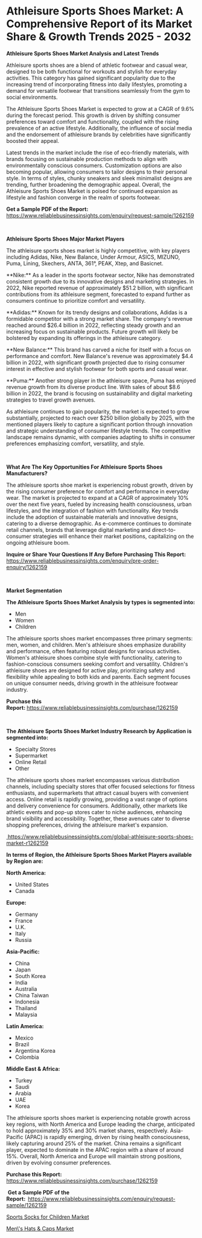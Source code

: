 <p><h1>Athleisure Sports Shoes Market: A Comprehensive Report of its Market Share & Growth Trends 2025 - 2032</h1></p><p><strong>Athleisure Sports Shoes Market Analysis and Latest Trends</strong></p>
<p><p>Athleisure sports shoes are a blend of athletic footwear and casual wear, designed to be both functional for workouts and stylish for everyday activities. This category has gained significant popularity due to the increasing trend of incorporating fitness into daily lifestyles, promoting a demand for versatile footwear that transitions seamlessly from the gym to social environments.</p><p>The Athleisure Sports Shoes Market is expected to grow at a CAGR of 9.6% during the forecast period. This growth is driven by shifting consumer preferences toward comfort and functionality, coupled with the rising prevalence of an active lifestyle. Additionally, the influence of social media and the endorsement of athleisure brands by celebrities have significantly boosted their appeal. </p><p>Latest trends in the market include the rise of eco-friendly materials, with brands focusing on sustainable production methods to align with environmentally conscious consumers. Customization options are also becoming popular, allowing consumers to tailor designs to their personal style. In terms of styles, chunky sneakers and sleek minimalist designs are trending, further broadening the demographic appeal. Overall, the Athleisure Sports Shoes Market is poised for continued expansion as lifestyle and fashion converge in the realm of sports footwear.</p></p>
<p><strong>Get a Sample PDF of the Report:&nbsp;</strong> <a href="https://www.reliablebusinessinsights.com/enquiry/request-sample/1262159?utm_campaign=1119&utm_medium=2&utm_source=Github&utm_content=ia&utm_term=09022025&utm_id=athleisure-sports-shoes">https://www.reliablebusinessinsights.com/enquiry/request-sample/1262159</a></p>
<p>&nbsp;</p>
<p><strong>Athleisure Sports Shoes Major Market Players</strong></p>
<p><p>The athleisure sports shoes market is highly competitive, with key players including Adidas, Nike, New Balance, Under Armour, ASICS, MIZUNO, Puma, Lining, Skechers, ANTA, 361°, PEAK, Xtep, and Basicnet. </p><p>**Nike:** As a leader in the sports footwear sector, Nike has demonstrated consistent growth due to its innovative designs and marketing strategies. In 2022, Nike reported revenue of approximately $51.2 billion, with significant contributions from its athleisure segment, forecasted to expand further as consumers continue to prioritize comfort and versatility.</p><p>**Adidas:** Known for its trendy designs and collaborations, Adidas is a formidable competitor with a strong market share. The company's revenue reached around $26.4 billion in 2022, reflecting steady growth and an increasing focus on sustainable products. Future growth will likely be bolstered by expanding its offerings in the athleisure category.</p><p>**New Balance:** This brand has carved a niche for itself with a focus on performance and comfort. New Balance's revenue was approximately $4.4 billion in 2022, with significant growth projected due to rising consumer interest in effective and stylish footwear for both sports and casual wear.</p><p>**Puma:** Another strong player in the athleisure space, Puma has enjoyed revenue growth from its diverse product line. With sales of about $8.6 billion in 2022, the brand is focusing on sustainability and digital marketing strategies to travel growth avenues.</p><p>As athleisure continues to gain popularity, the market is expected to grow substantially, projected to reach over $250 billion globally by 2025, with the mentioned players likely to capture a significant portion through innovation and strategic understanding of consumer lifestyle trends. The competitive landscape remains dynamic, with companies adapting to shifts in consumer preferences emphasizing comfort, versatility, and style.</p></p>
<p>&nbsp;</p>
<p><strong>What Are The Key Opportunities For Athleisure Sports Shoes Manufacturers?</strong></p>
<p><p>The athleisure sports shoe market is experiencing robust growth, driven by the rising consumer preference for comfort and performance in everyday wear. The market is projected to expand at a CAGR of approximately 10% over the next five years, fueled by increasing health consciousness, urban lifestyles, and the integration of fashion with functionality. Key trends include the adoption of sustainable materials and innovative designs, catering to a diverse demographic. As e-commerce continues to dominate retail channels, brands that leverage digital marketing and direct-to-consumer strategies will enhance their market positions, capitalizing on the ongoing athleisure boom.</p></p>
<p><strong>Inquire or Share Your Questions If Any Before Purchasing This Report:</strong> <a href="https://www.reliablebusinessinsights.com/enquiry/pre-order-enquiry/1262159?utm_campaign=1119&utm_medium=2&utm_source=Github&utm_content=ia&utm_term=09022025&utm_id=athleisure-sports-shoes">https://www.reliablebusinessinsights.com/enquiry/pre-order-enquiry/1262159</a></p>
<p>&nbsp;</p>
<p><strong>Market Segmentation</strong></p>
<p><strong>The Athleisure Sports Shoes Market Analysis by types is segmented into:</strong></p>
<p><ul><li>Men</li><li>Women</li><li>Children</li></ul></p>
<p><p>The athleisure sports shoes market encompasses three primary segments: men, women, and children. Men's athleisure shoes emphasize durability and performance, often featuring robust designs for various activities. Women's athleisure shoes combine style with functionality, catering to fashion-conscious consumers seeking comfort and versatility. Children's athleisure shoes are designed for active play, prioritizing safety and flexibility while appealing to both kids and parents. Each segment focuses on unique consumer needs, driving growth in the athleisure footwear industry.</p></p>
<p><strong>Purchase this Report:&nbsp;</strong><a href="https://www.reliablebusinessinsights.com/purchase/1262159?utm_campaign=1119&utm_medium=2&utm_source=Github&utm_content=ia&utm_term=09022025&utm_id=athleisure-sports-shoes">https://www.reliablebusinessinsights.com/purchase/1262159</a></p>
<p>&nbsp;</p>
<p><strong>The Athleisure Sports Shoes Market Industry Research by Application is segmented into:</strong></p>
<p><ul><li>Specialty Stores</li><li>Supermarket</li><li>Online Retail</li><li>Other</li></ul></p>
<p><p>The athleisure sports shoes market encompasses various distribution channels, including specialty stores that offer focused selections for fitness enthusiasts, and supermarkets that attract casual buyers with convenient access. Online retail is rapidly growing, providing a vast range of options and delivery convenience for consumers. Additionally, other markets like athletic events and pop-up stores cater to niche audiences, enhancing brand visibility and accessibility. Together, these avenues cater to diverse shopping preferences, driving the athleisure market's expansion.</p></p>
<p><a href="https://www.reliablebusinessinsights.com/global-athleisure-sports-shoes-market-r1262159?utm_campaign=1119&utm_medium=2&utm_source=Github&utm_content=ia&utm_term=09022025&utm_id=athleisure-sports-shoes">&nbsp;https://www.reliablebusinessinsights.com/global-athleisure-sports-shoes-market-r1262159</a></p>
<p><strong>In terms of Region, the Athleisure Sports Shoes Market Players available by Region are:</strong></p>
<p>
    <p> <strong> North America: </strong>
        <ul>
            <li>United States</li>
            <li>Canada</li>
        </ul>
        </p> 
    <p> <strong> Europe: </strong>
        <ul>
            <li>Germany</li>
            <li>France</li>
            <li>U.K.</li>
            <li>Italy</li>
            <li>Russia</li>
        </ul>
        </p> 
    <p> <strong> Asia-Pacific: </strong>
        <ul>
            <li>China</li>
            <li>Japan</li>
            <li>South Korea</li>
            <li>India</li>
            <li>Australia</li>
            <li>China Taiwan</li>
            <li>Indonesia</li>
            <li>Thailand</li>
            <li>Malaysia</li>
        </ul>
        </p> 
    <p> <strong> Latin America: </strong>
        <ul>
            <li>Mexico</li>
            <li>Brazil</li>
            <li>Argentina Korea</li>
            <li>Colombia</li>
        </ul>
        </p> 
    <p> <strong> Middle East & Africa: </strong>
        <ul>
            <li>Turkey</li>
            <li>Saudi</li>
            <li>Arabia</li>
            <li>UAE</li>
            <li>Korea</li>
        </ul>
    </p>
    </p>
<p><p>The athleisure sports shoes market is experiencing notable growth across key regions, with North America and Europe leading the charge, anticipated to hold approximately 35% and 30% market shares, respectively. Asia-Pacific (APAC) is rapidly emerging, driven by rising health consciousness, likely capturing around 25% of the market. China remains a significant player, expected to dominate in the APAC region with a share of around 15%. Overall, North America and Europe will maintain strong positions, driven by evolving consumer preferences.</p></p>
<p><strong>Purchase this Report: </strong><a href="https://www.reliablebusinessinsights.com/purchase/1262159?utm_campaign=1119&utm_medium=2&utm_source=Github&utm_content=ia&utm_term=09022025&utm_id=athleisure-sports-shoes">https://www.reliablebusinessinsights.com/purchase/1262159</a></p>
<p>&nbsp;<strong>Get a Sample PDF of the Report:&nbsp;&nbsp;</strong><a href="https://www.reliablebusinessinsights.com/enquiry/request-sample/1262159?utm_campaign=1119&utm_medium=2&utm_source=Github&utm_content=ia&utm_term=09022025&utm_id=athleisure-sports-shoes">https://www.reliablebusinessinsights.com/enquiry/request-sample/1262159</a></p>
<p><strong></strong></p>
<p><p><a href="https://github.com/alatoeve/Market-Research-Report-List-1/blob/main/sports-socks-for-children-market.md?utm_campaign=1119&utm_medium=2&utm_source=Github&utm_content=ia&utm_term=09022025&utm_id=athleisure-sports-shoes">Sports Socks for Children Market</a></p><p><a href="https://github.com/irfadac/Market-Research-Report-List-5/blob/main/mens-hats-caps-market.md?utm_campaign=1119&utm_medium=2&utm_source=Github&utm_content=ia&utm_term=09022025&utm_id=athleisure-sports-shoes">Men\'s Hats & Caps Market</a></p></p>
